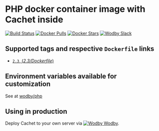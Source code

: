 # PHP docker container image with Cachet inside

[![Build Status](https://travis-ci.org/wodby/cachet.svg?branch=master)](https://travis-ci.org/wodby/cachet)
[![Docker Pulls](https://img.shields.io/docker/pulls/wodby/cachet.svg)](https://hub.docker.com/r/wodby/cachet)
[![Docker Stars](https://img.shields.io/docker/stars/wodby/cachet.svg)](https://hub.docker.com/r/wodby/cachet)
[![Wodby Slack](http://slack.wodby.com/badge.svg)](http://slack.wodby.com)

## Supported tags and respective `Dockerfile` links

- [`2.3`, (*2.3/Dockerfile*)](https://github.com/wodby/cachet/tree/master/2.3/Dockerfile)

## Environment variables available for customization

See at [wodby/php](https://github.com/wodby/php)

## Using in production

Deploy Cachet to your own server via [![Wodby](https://www.google.com/s2/favicons?domain=wodby.com) Wodby](https://wodby.com).
